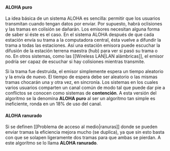 #### ALOHA puro
La idea básica de un sistema ALOHA es sencilla: permitir que los usuarios transmitan cuando tengan datos por enviar. Por supuesto, habrá oclisiones y las tramas en colisión se dañarán. Los emisores necesitan alguna forma de saber si éste es el caso. En el sistema ALOHA después de que cada estación envía su trama a la computadora central, ésta vuelve a difundir la trama a todas las estaciones. Así una estación emisora puede escuchar la difusión de la estación terrena maestra (hub) para ver si pasó su trama o no. En otros sistemas, como las [[Wireless LAN|LAN alámbricas]], el emisor podría ser capaz de escuchar si hay colisiones mientras transmite.

Si la trama fue destruida, el emisor simplemente espera un tiempo aleatorio y la envía de nuevo. El tiempo de espera debe ser aleatorio o las mismas tramas chocarán una y otra vez, en sincronía. Los sistemas en los cuales varios usuarios comparten un canal común de modo tal que puede dar pie a conflictos se conocen como sistemas de **contención**. A esta versión del algoritmo se la denomina **ALOHA puro** al ser un algorítmo tan simple es ineficiente, ronda en un 18% de uso del canal.

#### ALOHA ranurado
Si se definen [[Problema de acceso al medio|ranuras]] donde se pueden enviar tramas la eficiencia mejora mucho (se duplica), ya que sin esto basta con que se solapen ligeramente dos tramas para que ambas se pierdan. A este algorítmo se lo llama **ALOHA ranurado**.
